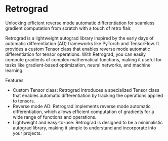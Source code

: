 # Retrograd
Unlocking efficient reverse mode automatic differentiation for seamless gradient computation from scratch with a touch of retro flair.

Retrograd is a lightweight autograd library inspired by the early days of automatic differentiation (AD) frameworks like PyTorch and TensorFlow. It provides a custom Tensor class that enables reverse mode automatic differentiation for tensor operations. With Retrograd, you can easily compute gradients of complex mathematical functions, making it useful for tasks like gradient-based optimization, neural networks, and machine learning.

Features
- Custom Tensor class: Retrograd introduces a specialized Tensor class that enables automatic differentiation by tracking the operations applied to tensors.
- Reverse mode AD: Retrograd implements reverse mode automatic differentiation, which allows efficient computation of gradients for a wide range of functions and operations.
- Lightweight and easy-to-use: Retrograd is designed to be a minimalistic autograd library, making it simple to understand and incorporate into your projects.
